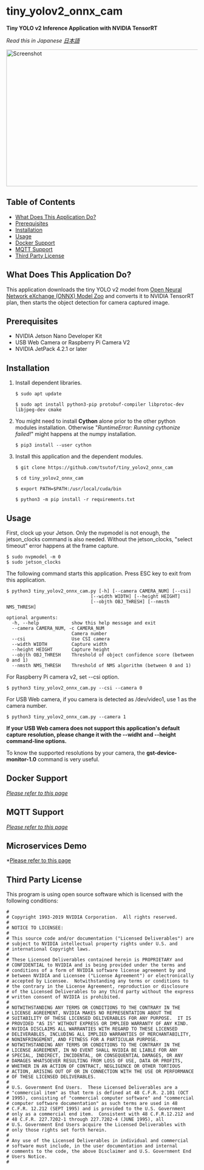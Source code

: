 # tiny_yolov2_onnx_cam
**Tiny YOLO v2 Inference Application with NVIDIA TensorRT**

*Read this in Japanese [日本語](README.ja.md)*

<img src="./screenshot.png" alt="Screenshot" title="Screenshot" width="640" height="360">

## Table of Contents
- [What Does This Application Do?](#what-does-this-application-do)
- [Prerequisites](#prerequisites)
- [Installation](#installation)
- [Usage](#usage)
- [Docker Support](#docker-support)
- [MQTT Support](#mqtt-support)
- [Third Party License](#third-party-license)

## What Does This Application Do?

This application downloads the tiny YOLO v2 model from [Open Neural Network eXchange (ONNX) Model Zoo](https://github.com/onnx/models) and converts it to NVIDIA TensorRT plan, then starts the object detection for camera captured image. 

## Prerequisites

- NVIDIA Jetson Nano Developer Kit
- USB Web Camera or Raspberry Pi Camera V2
- NVIDIA JetPack 4.2.1 or later

## Installation

1. Install dependent libraries.

    ```
    $ sudo apt update

    $ sudo apt install python3-pip protobuf-compiler libprotoc-dev libjpeg-dev cmake
    ```
  
1. You might need to install **Cython** alone prior to the other python modules installation. Otherwise "*RuntimeError: Running cythonize failed!*" might happens at the numpy installation.

    ```
    $ pip3 install --user cython
    ```

1. Install this application and the dependent modules.

    ```
    $ git clone https://github.com/tsutof/tiny_yolov2_onnx_cam

    $ cd tiny_yolov2_onnx_cam

    $ export PATH=$PATH:/usr/local/cuda/bin

    $ python3 -m pip install -r requirements.txt
    ```

## Usage

First, clock up your Jetson.
Only the nvpmodel is not enough, the jetson_clocks command is also needed. Without the jetson_clocks, "select timeout" error happens at the frame capture.

```
$ sudo nvpmodel -m 0
$ sudo jetson_clocks
```

The following command starts this application.
Press ESC key to exit from this application.

```
$ python3 tiny_yolov2_onnx_cam.py [-h] [--camera CAMERA_NUM] [--csi]
                               [--width WIDTH] [--height HEIGHT]
                               [--objth OBJ_THRESH] [--nmsth NMS_THRESH]

optional arguments:
  -h, --help            show this help message and exit
  --camera CAMERA_NUM, -c CAMERA_NUM
                        Camera number
  --csi                 Use CSI camera
  --width WIDTH         Capture width
  --height HEIGHT       Capture height
  --objth OBJ_THRESH    Threshold of object confidence score (between 0 and 1)
  --nmsth NMS_THRESH    Threshold of NMS algorithm (between 0 and 1)
```

For Raspberry Pi camera v2, set --csi option.

```
$ python3 tiny_yolov2_onnx_cam.py --csi --camera 0
```

For USB Web camera, if you camera is detected as /dev/video1, use 1 as the camera number.

```
$ python3 tiny_yolov2_onnx_cam.py --camera 1
```

**If your USB Web camera does not support this application's default capture resolution, please change it with the --widht and --height command-line options.**

To know the supported resolutions by your camera, the **gst-device-monitor-1.0** command is very useful.

## Docker Support

*[Please refer to this page](docs/docker.md)*

## MQTT Support

*[Please refer to this page](docs/mqtt.md)*

## Microservices Demo

*[Please refer to this page](docs/microservices_demo.md)

## Third Party License 

This program is using open source software which is licensed with the following conditions:

```
#
# Copyright 1993-2019 NVIDIA Corporation.  All rights reserved.
#
# NOTICE TO LICENSEE:
#
# This source code and/or documentation ("Licensed Deliverables") are
# subject to NVIDIA intellectual property rights under U.S. and
# international Copyright laws.
#
# These Licensed Deliverables contained herein is PROPRIETARY and
# CONFIDENTIAL to NVIDIA and is being provided under the terms and
# conditions of a form of NVIDIA software license agreement by and
# between NVIDIA and Licensee ("License Agreement") or electronically
# accepted by Licensee.  Notwithstanding any terms or conditions to
# the contrary in the License Agreement, reproduction or disclosure
# of the Licensed Deliverables to any third party without the express
# written consent of NVIDIA is prohibited.
#
# NOTWITHSTANDING ANY TERMS OR CONDITIONS TO THE CONTRARY IN THE
# LICENSE AGREEMENT, NVIDIA MAKES NO REPRESENTATION ABOUT THE
# SUITABILITY OF THESE LICENSED DELIVERABLES FOR ANY PURPOSE.  IT IS
# PROVIDED "AS IS" WITHOUT EXPRESS OR IMPLIED WARRANTY OF ANY KIND.
# NVIDIA DISCLAIMS ALL WARRANTIES WITH REGARD TO THESE LICENSED
# DELIVERABLES, INCLUDING ALL IMPLIED WARRANTIES OF MERCHANTABILITY,
# NONINFRINGEMENT, AND FITNESS FOR A PARTICULAR PURPOSE.
# NOTWITHSTANDING ANY TERMS OR CONDITIONS TO THE CONTRARY IN THE
# LICENSE AGREEMENT, IN NO EVENT SHALL NVIDIA BE LIABLE FOR ANY
# SPECIAL, INDIRECT, INCIDENTAL, OR CONSEQUENTIAL DAMAGES, OR ANY
# DAMAGES WHATSOEVER RESULTING FROM LOSS OF USE, DATA OR PROFITS,
# WHETHER IN AN ACTION OF CONTRACT, NEGLIGENCE OR OTHER TORTIOUS
# ACTION, ARISING OUT OF OR IN CONNECTION WITH THE USE OR PERFORMANCE
# OF THESE LICENSED DELIVERABLES.
#
# U.S. Government End Users.  These Licensed Deliverables are a
# "commercial item" as that term is defined at 48 C.F.R. 2.101 (OCT
# 1995), consisting of "commercial computer software" and "commercial
# computer software documentation" as such terms are used in 48
# C.F.R. 12.212 (SEPT 1995) and is provided to the U.S. Government
# only as a commercial end item.  Consistent with 48 C.F.R.12.212 and
# 48 C.F.R. 227.7202-1 through 227.7202-4 (JUNE 1995), all
# U.S. Government End Users acquire the Licensed Deliverables with
# only those rights set forth herein.
#
# Any use of the Licensed Deliverables in individual and commercial
# software must include, in the user documentation and internal
# comments to the code, the above Disclaimer and U.S. Government End
# Users Notice.
#
```
